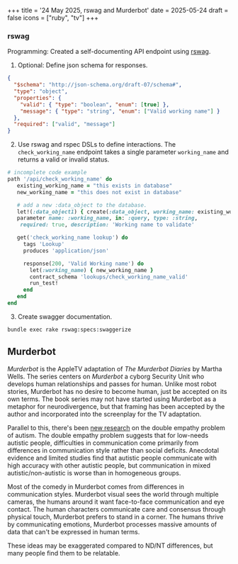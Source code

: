 +++
title = '24 May 2025, rswag and Murderbot'
date = 2025-05-24
draft = false
icons = ["ruby", "tv"]
+++

### rswag

Programming: Created a self-documenting API endpoint using
[rswag](https://github.com/rswag/rswag).

1. Optional: Define json schema for responses.

```json
{
  "$schema": "http://json-schema.org/draft-07/schema#",
  "type": "object",
  "properties": {
    "valid": { "type": "boolean", "enum": [true] },
    "message": { "type": "string", "enum": ["Valid working name"] }
  },
  "required": ["valid", "message"]
}
```

2. Use rswag and rspec DSLs to define interactions. The `check_working_name`
   endpoint takes a single parameter `working_name` and returns a valid or
   invalid status.

```ruby
# incomplete code example
path '/api/check_working_name' do
   existing_working_name = "this exists in database"
   new_working_name = "this does not exist in database"

   # add a new :data_object to the database.
   let!(:data_object1) { create(:data_object, working_name: existing_working_name) }
   parameter name: :working_name, in: :query, type: :string, 
    required: true, description: 'Working name to validate'

   get('check_working_name lookup') do
     tags 'Lookup'
     produces 'application/json'

     response(200, 'Valid Working name') do
       let(:working_name) { new_working_name }
       contract_schema 'lookups/check_working_name_valid'
       run_test!
     end
   end
end
```

3. Create swagger documentation.

```sh
bundle exec rake rswag:specs:swaggerize
```

## Murderbot

_Murderbot_ is the AppleTV adaptation of _The Murderbot Diaries_ by Martha
Wells. The series centers on _Murderbot_ a cyborg Security Unit who develops
human relationships and passes for human. Unlike most robot stories, Murderbot
has no desire to become human, just be accepted on its own terms. The book
series may not have started using Murderbot as a metaphor for neurodivergence,
but that framing has been accepted by the author and incorporated into the
screenplay for the TV adaptation.

Parallel to this, there's been
[new research](https://media.ed.ac.uk/media/DiSI+Animation+2.0/1_62bchtwd) on
the double empathy problem of autism. The double empathy problem suggests that
for low-needs autistic people, difficulties in communication come primarily from
differences in communication style rather than social deficits. Anecdotal
evidence and limited studies find that autistic people communicate with high
accuracy with other autistic people, but communication in mixed
autistic/non-autistic is worse than in homogeneous groups.

Most of the comedy in Murderbot comes from differences in communication styles.
Murderbot visual sees the world through multiple cameras, the humans around it
want face-to-face communication and eye contact. The human characters
communicate care and consensus through physical touch, Murderbot prefers to
stand in a corner. The humans thrive by communicating emotions, Murderbot
processes massive amounts of data that can't be expressed in human terms.

These ideas may be exaggerated compared to ND/NT differences, but many people
find them to be relatable.


